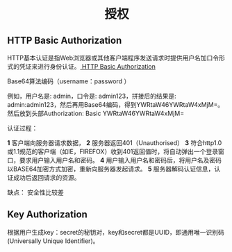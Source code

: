 <h1 align="center"> 授权 </h1>

HTTP Basic Authorization
-

HTTP基本认证是指Web浏览器或其他客户端程序发送请求时提供用户名加口令形式的凭证来进行身份认证。<a href="http://blog.csdn.net/dxswzj/article/details/39202217" target="blank"> HTTP Basic Authorization</a>

Base64算法编码（username：password ）

例如，用户名是: admin，口令是: admin123，拼接后的结果是: admin:admin123，然后再用Base64编码，得到YWRtaW46YWRtaW4xMjM=。然后放到头部Authorization: Basic YWRtaW46YWRtaW4xMjM=

认证过程：

**1** 客户端向服务器请求数据，
**2** 服务器返回401（Unauthorised）
**3** 符合http1.0或1.1规范的客户端（如IE，FIREFOX）收到401返回值时，将自动弹出一个登录窗口，要求用户输入用户名和密码。
**4** 用户输入用户名和密码后，将用户名及密码以BASE64加密方式加密，重新向服务器发起请求。
**5** 服务器解码认证信息，认证成功后返回请求的资源。

缺点： 安全性比较差

Key Authorization
-

根据用户生成key：secret的秘钥对，key和secret都是UUID，即通用唯一识别码 (Universally Unique Identifier)。
